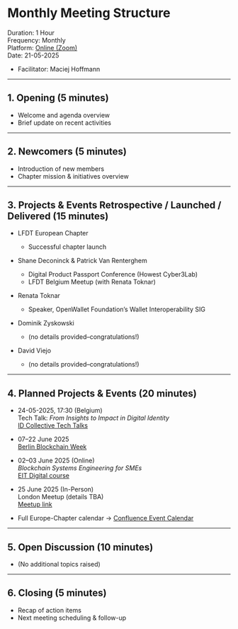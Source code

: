 # Monthly Meeting Structure

Duration: 1 Hour  
Frequency: Monthly  
Platform: [Online (Zoom)](https://zoom-lfx.platform.linuxfoundation.org/meeting/96363086802?password=68403fda-763f-46ee-9daa-02b91cb1df89)  
Date: 21-05-2025  

- Facilitator: Maciej Hoffmann  

---

## 1. Opening (5 minutes)

- Welcome and agenda overview  
- Brief update on recent activities  

---

## 2. Newcomers (5 minutes)

- Introduction of new members  
- Chapter mission & initiatives overview  

---

## 3. Projects & Events Retrospective / Launched / Delivered (15 minutes)

- LFDT European Chapter  
  - Successful chapter launch  

- Shane Deconinck & Patrick Van Renterghem  
  - Digital Product Passport Conference (Howest Cyber3Lab)  
  - LFDT Belgium Meetup (with Renata Toknar)  

- Renata Toknar  
  - Speaker, OpenWallet Foundation’s Wallet Interoperability SIG  

- Dominik Zyskowski  
  - (no details provided–congratulations!)  

- David Viejo  
  - (no details provided–congratulations!)  

---

## 4. Planned Projects & Events (20 minutes)

- 24-05-2025, 17:30 (Belgium)  
  Tech Talk: _From Insights to Impact in Digital Identity_  
  [ID Collective Tech Talks](https://www.idcollective.eu/tech-talks/)

- 07–22 June 2025  
  [Berlin Blockchain Week](https://blockchainweek.berlin/)

- 02–03 June 2025 (Online)  
  _Blockchain Systems Engineering for SMEs_  
  [EIT Digital course](https://professionalschool.eitdigital.eu/sme4dd-courses/blockchain-systems-engineering-for-smes)

- 25 June 2025 (In-Person)  
  London Meetup (details TBA)  
  [Meetup link](https://www.meetup.com/lfdt-london/events/307824267/)

- Full Europe-Chapter calendar → [Confluence Event Calendar](https://lf-hyperledger.atlassian.net/wiki/spaces/CP/pages/163283045)

---

## 5. Open Discussion (10 minutes)

- (No additional topics raised)

---

## 6. Closing (5 minutes)

- Recap of action items  
- Next meeting scheduling & follow-up  

